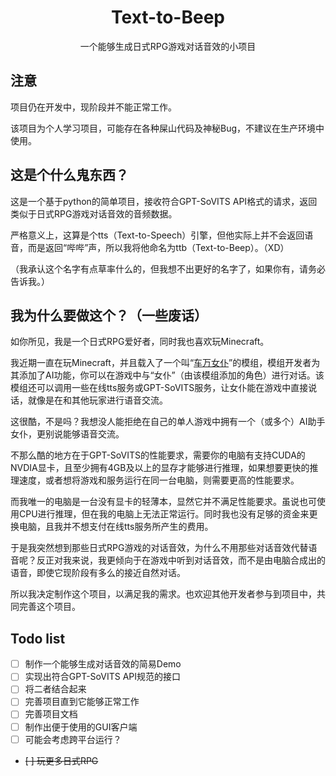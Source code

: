 <h1 align="center">Text-to-Beep</h1>

<div align="center">一个能够生成日式RPG游戏对话音效的小项目</div>

## 注意

项目仍在开发中，现阶段并不能正常工作。

该项目为个人学习项目，可能存在各种屎山代码及神秘Bug，不建议在生产环境中使用。

## 这是个什么鬼东西？

这是一个基于python的简单项目，接收符合GPT-SoVITS API格式的请求，返回类似于日式RPG游戏对话音效的音频数据。

严格意义上，这算是个tts（Text-to-Speech）引擎，但他实际上并不会返回语音，而是返回“哔哔”声，所以我将他命名为ttb（Text-to-Beep）。（XD）

（我承认这个名字有点草率什么的，但我想不出更好的名字了，如果你有，请务必告诉我。）

## 我为什么要做这个？（一些废话）

如你所见，我是一个日式RPG爱好者，同时我也喜欢玩Minecraft。

我近期一直在玩Minecraft，并且载入了一个叫“[车万女仆](https://www.mcmod.cn/class/1796.html)”的模组，模组开发者为其添加了AI功能，你可以在游戏中与“女仆”（由该模组添加的角色）进行对话。该模组还可以调用一些在线tts服务或GPT-SoVITS服务，让女仆能在游戏中直接说话，就像是在和其他玩家进行语音交流。

这很酷，不是吗？我想没人能拒绝在自己的单人游戏中拥有一个（或多个）AI助手女仆，更别说能够语音交流。

不那么酷的地方在于GPT-SoVITS的性能要求，需要你的电脑有支持CUDA的NVDIA显卡，且至少拥有4GB及以上的显存才能够进行推理，如果想要更快的推理速度，或者想将游戏和服务运行在同一台电脑，则需要更高的性能要求。

而我唯一的电脑是一台没有显卡的轻薄本，显然它并不满足性能要求。虽说也可使用CPU进行推理，但在我的电脑上无法正常运行。同时我也没有足够的资金来更换电脑，且我并不想支付在线tts服务所产生的费用。

于是我突然想到那些日式RPG游戏的对话音效，为什么不用那些对话音效代替语音呢？反正对我来说，我更倾向于在游戏中听到对话音效，而不是由电脑合成出的语音，即使它现阶段有多么的接近自然对话。

所以我决定制作这个项目，以满足我的需求。也欢迎其他开发者参与到项目中，共同完善这个项目。

## Todo list
- [ ] 制作一个能够生成对话音效的简易Demo
- [ ] 实现出符合GPT-SoVITS API规范的接口
- [ ] 将二者结合起来
- [ ] 完善项目直到它能够正常工作
- [ ] 完善项目文档
- [ ] 制作出便于使用的GUI客户端
- [ ] 可能会考虑跨平台运行？
- ~~[ ] 玩更多日式RPG~~